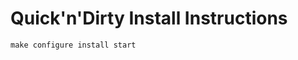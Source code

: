 Quick'n'Dirty Install Instructions
==================================

`make configure install start`
